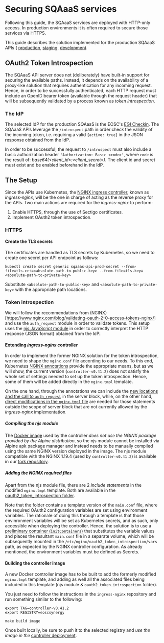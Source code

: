# Securing SQAaaS services

Following this guide, the SQAaaS services are deployed with HTTP-only access.
In production environments it is often required to secure those services via
HTTPS.

This guide describes the solution implemented for the production
SQAaaS APIs (
[production](https://api.sqaaas.eosc-synergy.eu),
[staging](https://api-staging.sqaaas.staging.eosc-synergy.eu),
[development](https://api-dev.sqaaas.staging.eosc-synergy.eu).

## OAuth2 Token Introspection
The SQAaaS API server does not (deliberately) have built-in support for
securing the available paths. Instead, it depends on the availability of a
proxy-like solution that requires authentication for any incoming request.
Hence, in order to be successfully authenticated, each HTTP request must
include an OpenID bearer token (available through the request header) that
will be subsequently validated by a process known as *token introspection*.

### The IdP

The selected IdP for the production SQAaaS is the EOSC's
[EGI Checkin](https://aai-dev.egi.eu). The SQAaaS APIs leverage the
`/introspect` path in order check the validity of the incoming token, i.e.
requiring a valid `{active: true}` in the JSON response obtained from the IdP.

In order to be successful, the request to `/introspect` must also include a
basic authorization header `'Authorization: Basic <code>'`, where `code` is
the result of: *base64(<client_id>:<client_secret>)*. The client id and secret
must exist and be enabled beforehand in the IdP.

## The Setup

Since the APIs use Kubernetes, the [NGINX ingress
controller](https://github.com/kubernetes/ingress-nginx), known as 
*ingress-nginx*, will be the one in charge of acting as the reverse proxy
for the APIs. Two main actions are required for the *ingress-nginx* to perform:

1. Enable HTTPS, through the use of Sectigo certificates.
2. Implement OAuth2 token introspection.

### HTTPS

#### Create the TLS secrets
The certificates are handled as TLS secrets by Kubernetes, so we need
to create one secret per API endpoint as follows:
```
kubectl create secret generic sqaaas-api-prod-secret --from-file=tls.crt=<absolute-path-to-public-key> --from-file=tls.key=<absolute-path-to-private-key>
```

Substitute `<absolute-path-to-public-key>` and `<absolute-path-to-private-key>`
with the appropriate path locations.

### Token introspection
We will follow the recommendations from
(NGINX)[https://www.nginx.com/blog/validating-oauth-2-0-access-tokens-nginx/]
and use the `auth_request` module in order to validate tokens. This setup uses
the [njs JavaScript module](https://nginx.org/en/docs/njs/) in order to
correctly interpret the HTTP response (JSON format) obtained from the IdP.

#### Extending *ingress-nginx* controller
In order to implement the former NGINX solution for the token introspection, 
we need to shape the `nginx.conf` file according to our needs. To this end, 
Kubernetes [NGINX annotations](https://kubernetes.github.io/ingress-nginx/user-guide/nginx-configuration/annotations/)
provide the appropriate means, but as we will show, the current version
(`controller-v0.41.2`) does not satisfy the whole set of settings needed to
set up the token introspection. Hence, some of them will be added directly in
the `nginx.tmpl` template. 

On the one hand, through the annotations we can include the [new locations and
the call to `auth_request`](https://github.com/EOSC-synergy/ingress-nginx/blob/custom/controller-v0.41.2/deploy/static/provider/baremetal/sqaaas-ingress.yaml#L6-L34)
in the server block, while, on the other hand, [direct modifications in the
`nginx.tmpl` file](https://github.com/kubernetes/ingress-nginx/compare/master...EOSC-synergy:custom/controller-v0.41.2#diff-cbf382cc05c9f274b5db56a581b335dba8ecb80fd96a8f1a6a068b2594c9b1ca) are needed for those statements outside the scope of server
block that are not currently allowed by the *ingress-nginx* implementation.

##### Compiling the njs module
The [Docker image](https://github.com/EOSC-synergy/ingress-nginx/blob/custom/controller-v0.41.2/rootfs/Dockerfile)
used by the controller *does not use the NGINX package provided by the Alpine
distribution*, so the njs module cannot be installed via Alpine apk package 
manager and instead needs to be manually compiled using the same NGINX version
deployed in the image. The njs module compatible with the NGINX 1.19.4 (used
by `controller-v0.41.2`) is available in our [fork repository](https://github.com/EOSC-synergy/ingress-nginx/tree/custom/controller-v0.41.2/rootfs/etc/nginx/modules).

##### Adding the NGINX required files
Apart from the njs module file, there are 2 *include statements* in the
modified `nginx.tmpl` template. Both are available in the
[oauth2_token_introspection folder](https://github.com/EOSC-synergy/ingress-nginx/tree/custom/controller-v0.41.2/rootfs/etc/nginx/oauth2_token_introspection).

Note that the folder contains a template version of the `main.conf` file, where
the required OAuth2 configuration variables are set using environment
variables. The rationale of doing this through a template is that those 
envinronment variables will be set as Kubernetes secrets, and as such, only
accessible when deploying the controller. Hence, the solution is to use a
[preliminary container (`initContainers`)](https://github.com/EOSC-synergy/ingress-nginx/blob/custom/controller-v0.41.2/deploy/static/provider/baremetal/deploy.yaml#L408-L445)
that substitutes the variable values and places the resultant `main.conf` file
in a separate volume, which will be subsequently mounted in the 
`/etc/nginx/oauth2_token_introspection/vars` path, as expected by the NGINX
controller configuration. As already mentioned, the environment variables must
be defined as Secrets.

#### Building the controller image
A new Docker controller image has to be built to add the formerly modified
`nginx.tmpl` template, and adding as well all the associated files being
included in this template (njs module & `oauth2_token_introspection` folder).

You just need to follow the instructions in the `ingress-nginx` repository and
run something similar to the following:
```
export TAG=controller-v0.41.2
export REGISTRY=eoscsynergy

make build image
```

Once built locally, be sure to push it to the selected registry and *use the
image in the* [controller deployment](https://github.com/EOSC-synergy/ingress-nginx/blob/custom/controller-v0.41.2/deploy/static/provider/baremetal/deploy.yaml#L332).
